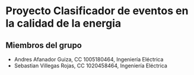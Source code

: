 # Proyecto Clasificador de eventos en la calidad de la energia

## Miembros del grupo

- Andres Afanador Guiza, CC 1005180464, Ingeniería Eléctrica
- Sebastian Villegas Rojas, CC 1020458464, Ingeniería Eléctrica

    